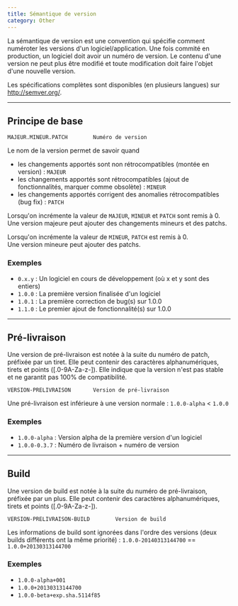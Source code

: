 ```yaml
---
title: Sémantique de version
category: Other
---
```


La sémantique de version est une convention qui spécifie comment numéroter les versions d'un logiciel/application.
Une fois commité en production, un logiciel doit avoir un numéro de version.
Le contenu d'une version ne peut plus être modifié et toute modification doit faire l'objet d'une nouvelle version.

Les spécifications complètes sont disponibles (en plusieurs langues) sur http://semver.org/.

---
## Principe de base

    MAJEUR.MINEUR.PATCH        Numéro de version

Le nom de la version permet de savoir quand
- les changements apportés sont non rétrocompatibles (montée en version) : `MAJEUR`
- les changements apportés sont rétrocompatibles (ajout de fonctionnalités, marquer comme obsolète) : `MINEUR`
- les changements apportés corrigent des anomalies rétrocompatibles (bug fix) : `PATCH`

Lorsqu'on incrémente la valeur de `MAJEUR`, `MINEUR` et `PATCH` sont remis à 0.  
Une version majeure peut ajouter des changements mineurs et des patchs.

Lorsqu'on incrémente la valeur de `MINEUR`, `PATCH` est remis à 0.  
Une version mineure peut ajouter des patchs.

### Exemples

- `0.x.y` : Un logiciel en cours de développement (où x et y sont des entiers)
- `1.0.0` : La première version finalisée d'un logiciel
- `1.0.1` : La première correction de bug(s) sur 1.0.0
- `1.1.0` : Le premier ajout de fonctionnalité(s) sur 1.0.0

---

## Pré-livraison

Une version de pré-livraison est notée à la suite du numéro de patch, préfixée par un tiret.
Elle peut contenir des caractères alphanumériques, tirets et points ([.0-9A-Za-z-]).
Elle indique que la version n'est pas stable et ne garantit pas 100% de compatibilité.

    VERSION-PRELIVRAISON       Version de pré-livraison

Une pré-livraison est inférieure à une version normale : `1.0.0-alpha` < `1.0.0`

### Exemples

- `1.0.0-alpha` : Version alpha de la première version d'un logiciel
- `1.0.0-0.3.7` : Numéro de livraison + numéro de version

---

## Build

Une version de build est notée à la suite du numéro de pré-livraison, préfixée par un plus.
Elle peut contenir des caractères alphanumériques, tirets et points ([.0-9A-Za-z-]).

    VERSION-PRELIVRAISON-BUILD        Version de build

Les informations de build sont ignorées dans l'ordre des versions (deux builds différents ont la même priorité) : `1.0.0-20140313144700` == `1.0.0+20130313144700`

### Exemples

- `1.0.0-alpha+001`
- `1.0.0+20130313144700`
- `1.0.0-beta+exp.sha.5114f85`
